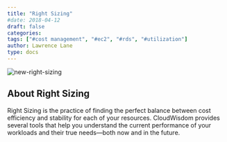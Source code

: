 ```yaml
---
title: "Right Sizing"
#date: 2018-04-12
draft: false
categories:
tags: ["#cost management", "#ec2", "#rds", "#utilization"]
author: Lawrence Lane
type: docs
---
```

![new-right-sizing](/images/_index/new-right-sizing.png)



## About Right Sizing

Right Sizing is the practice of finding the perfect balance between cost efficiency and stability for each of your resources. CloudWisdom provides several tools that help you understand the current performance of your workloads and their true needs—both now and in the future.
